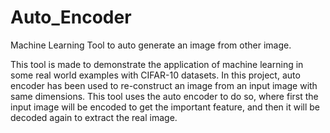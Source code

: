 # Auto_Encoder
Machine Learning Tool to auto generate an image from other image.

This tool is made to demonstrate the application of machine learning in some real world examples 
with CIFAR-10 datasets.
In this project, auto encoder has been used to re-construct an image from an input image with same 
dimensions.
This tool uses the auto encoder to do so, where first the input image will be encoded to get the 
important feature, and then it will be decoded again to extract the real image.
